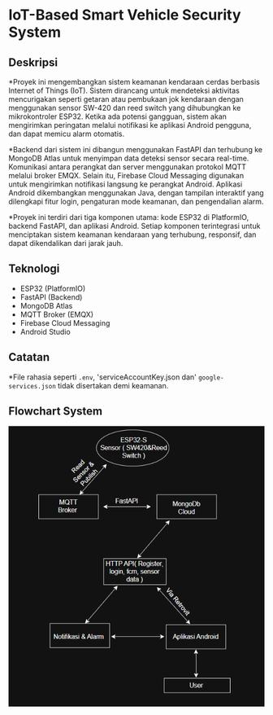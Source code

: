 # IoT-Based Smart Vehicle Security System

## Deskripsi
*Proyek ini mengembangkan sistem keamanan kendaraan cerdas berbasis Internet of Things (IoT). Sistem dirancang untuk mendeteksi aktivitas mencurigakan seperti getaran atau pembukaan jok kendaraan dengan menggunakan sensor SW-420 dan reed switch yang dihubungkan ke mikrokontroler ESP32. 
Ketika ada potensi gangguan, sistem akan mengirimkan peringatan melalui notifikasi ke aplikasi Android pengguna, dan dapat memicu alarm otomatis.

*Backend dari sistem ini dibangun menggunakan FastAPI dan terhubung ke MongoDB Atlas untuk menyimpan data deteksi sensor secara real-time. Komunikasi antara perangkat dan server menggunakan protokol MQTT melalui broker EMQX.
Selain itu, Firebase Cloud Messaging digunakan untuk mengirimkan notifikasi langsung ke perangkat Android. Aplikasi Android dikembangkan menggunakan Java, dengan tampilan interaktif yang dilengkapi fitur login, pengaturan mode keamanan, dan pengendalian alarm.

*Proyek ini terdiri dari tiga komponen utama: kode ESP32 di PlatformIO, backend FastAPI, dan aplikasi Android. Setiap komponen terintegrasi untuk menciptakan sistem keamanan kendaraan yang terhubung, responsif, dan dapat dikendalikan dari jarak jauh.

## Teknologi
- ESP32 (PlatformIO)
- FastAPI (Backend)
- MongoDB Atlas
- MQTT Broker (EMQX)
- Firebase Cloud Messaging
- Android Studio

## Catatan
*File rahasia seperti `.env`, 'serviceAccountKey.json dan' `google-services.json` tidak disertakan demi keamanan.

## Flowchart System
![Flowcahrt System](images/FlowchartSystem.png)
